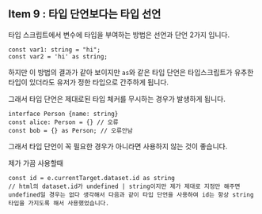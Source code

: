 ## Item 9 : 타입 단언보다는 타입 선언

타입 스크립트에서 변수에 타입을 부여하는 방법은 선언과 단언 2가지 입니다.

```tsx
const var1: string = "hi";
const var2 = 'hi' as string;
```

하지만 이 방법의 결과가 같아 보이지만 `as`와 같은 타입 단언은 타입스크립트가 유추한 타입이 있더라도 유저가 정한 타입으로 간주하게 됩니다. 

그래서 타입 단언은 제대로된 타입 체커를 무시하는 경우가 발생하게 됩니다.

```tsx
interface Person {name: string}
const alice: Person = {} // 오류
const bob = {} as Person; // 오류안남
```

그래서 타입 단언이 꼭 필요한 경우가 아니라면 사용하지 않는 것이 좋습니다.

제가 가끔 사용할때

```tsx
const id = e.currentTarget.dataset.id as string
// html의 dataset.id가 undefined | string이지만 제가 제대로 지정만 해주면 undefined일 경우는 없다 생각해서 다음과 같이 타입 단언을 사용하여 id는 항상 string 타입을 가지도록 해서 사용했었습니다.
```

